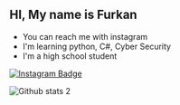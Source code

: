 ## HI, My name is Furkan
- You can reach me with instagram
- I'm learning python, C#, Cyber Security
- I'm a high school student

[![Instagram Badge](https://img.shields.io/badge/-Instagram-C13584?style=flat-quare&labelColor=C13584&logo=instagram&logoColor=white&link=link)](https://www.instagram.com/furkann.sh/) 

![Github stats 2](https://github-readme-stats.vercel.app/api?username=Kerxunos&show_icons=true&theme=radical)

